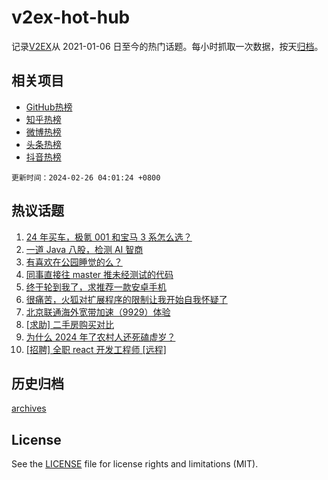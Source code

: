 # v2ex-hot-hub

 记录[V2EX](https://www.v2ex.com/)从 2021-01-06 日至今的热门话题。每小时抓取一次数据，按天[归档](archives)。
 
 ## 相关项目

- [GitHub热榜](https://github.com/it985/github-hot-hub)
- [知乎热榜](https://github.com/it985/zhihu-hot-hub)
- [微博热榜](https://github.com/it985/weibo-hot-hub)
- [头条热榜](https://github.com/it985/toutiao-hot-hub)
- [抖音热榜](https://github.com/it985/douyin-hot-hub)


 `更新时间：2024-02-26 04:01:24 +0800`

## 热议话题

1. [24 年买车，极氪 001 和宝马 3 系怎么选？](https://www.v2ex.com/t/1018272)
1. [一道 Java 八股，检测 AI 智商](https://www.v2ex.com/t/1018215)
1. [有喜欢在公园睡觉的么？](https://www.v2ex.com/t/1018219)
1. [同事直接往 master 推未经测试的代码](https://www.v2ex.com/t/1018230)
1. [终于轮到我了，求推荐一款安卓手机](https://www.v2ex.com/t/1018302)
1. [很痛苦，火狐对扩展程序的限制让我开始自我怀疑了](https://www.v2ex.com/t/1018209)
1. [北京联通海外宽带加速（9929）体验](https://www.v2ex.com/t/1018226)
1. [[求助] 二手房购买对比](https://www.v2ex.com/t/1018251)
1. [为什么 2024 年了农村人还死磕虚岁？](https://www.v2ex.com/t/1018261)
1. [[招聘] 全职 react 开发工程师 [远程]](https://www.v2ex.com/t/1018248)

## 历史归档

[archives](archives)

## License

See the [LICENSE](LICENSE) file for license rights and limitations (MIT).
